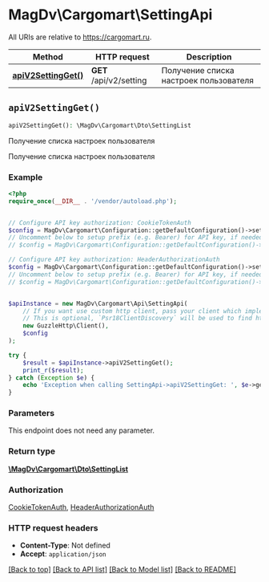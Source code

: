 # MagDv\Cargomart\SettingApi

All URIs are relative to https://cargomart.ru.

Method | HTTP request | Description
------------- | ------------- | -------------
[**apiV2SettingGet()**](SettingApi.md#apiV2SettingGet) | **GET** /api/v2/setting | Получение списка настроек пользователя


## `apiV2SettingGet()`

```php
apiV2SettingGet(): \MagDv\Cargomart\Dto\SettingList
```

Получение списка настроек пользователя

Получение списка настроек пользователя

### Example

```php
<?php
require_once(__DIR__ . '/vendor/autoload.php');


// Configure API key authorization: CookieTokenAuth
$config = MagDv\Cargomart\Configuration::getDefaultConfiguration()->setApiKey('token', 'YOUR_API_KEY');
// Uncomment below to setup prefix (e.g. Bearer) for API key, if needed
// $config = MagDv\Cargomart\Configuration::getDefaultConfiguration()->setApiKeyPrefix('token', 'Bearer');

// Configure API key authorization: HeaderAuthorizationAuth
$config = MagDv\Cargomart\Configuration::getDefaultConfiguration()->setApiKey('Authorization', 'YOUR_API_KEY');
// Uncomment below to setup prefix (e.g. Bearer) for API key, if needed
// $config = MagDv\Cargomart\Configuration::getDefaultConfiguration()->setApiKeyPrefix('Authorization', 'Bearer');


$apiInstance = new MagDv\Cargomart\Api\SettingApi(
    // If you want use custom http client, pass your client which implements `Psr\Http\Client\ClientInterface`.
    // This is optional, `Psr18ClientDiscovery` will be used to find http client. For instance `GuzzleHttp\Client` implements that interface
    new GuzzleHttp\Client(),
    $config
);

try {
    $result = $apiInstance->apiV2SettingGet();
    print_r($result);
} catch (Exception $e) {
    echo 'Exception when calling SettingApi->apiV2SettingGet: ', $e->getMessage(), PHP_EOL;
}
```

### Parameters

This endpoint does not need any parameter.

### Return type

[**\MagDv\Cargomart\Dto\SettingList**](../Model/SettingList.md)

### Authorization

[CookieTokenAuth](../../README.md#CookieTokenAuth), [HeaderAuthorizationAuth](../../README.md#HeaderAuthorizationAuth)

### HTTP request headers

- **Content-Type**: Not defined
- **Accept**: `application/json`

[[Back to top]](#) [[Back to API list]](../../README.md#endpoints)
[[Back to Model list]](../../README.md#models)
[[Back to README]](../../README.md)
